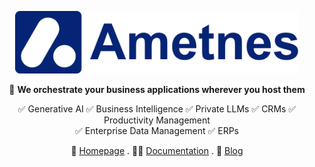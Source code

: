 <p align="center">
  <img height="100" src="https://github.com/ametnes/.github/raw/update-emojis/profile/AmetnesLogo3.png" alt="Ametnes" title="Ametnes">
</p>

<p align="center">
   👋 <b>We orchestrate your business applications wherever you host them</b>
   </p>
<p align="center">
 ✅ Generative AI ✅  Business Intelligence ✅  Private LLMs ✅  CRMs ✅  Productivity Management <br/> ✅  Enterprise Data Management ✅  ERPs
</p>

<p align="center">
🏡 <a href="https://cloud.ametnes.com">Homepage</a> . 
👩‍💻 <a href="https://cloud.ametnes.com/docs/">Documentation</a> .
🍿 <a href="https://cloud.ametnes.com/blog/">Blog</a>

</p>
